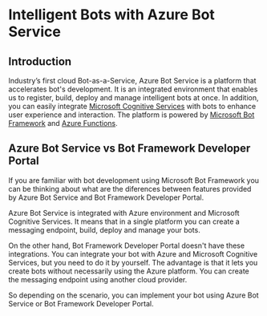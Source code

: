 # Intelligent Bots with Azure Bot Service

## Introduction

Industry’s first cloud Bot-as-a-Service, Azure Bot Service is a platform that accelerates bot's development. 
It is an integrated environment that enables us to register, build, deploy and manage intelligent bots at once. 
In addition, you can easily integrate [Microsoft Cognitive Services](https://www.microsoft.com/cognitive-services) 
with bots to enhance user experience and interaction. 
The platform is powered by [Microsoft Bot Framework](https://docs.botframework.com/en-us/) and 
[Azure Functions](https://azure.microsoft.com/en-us/blog/introducing-azure-functions/).

## Azure Bot Service vs Bot Framework Developer Portal

If you are familiar with bot development using Microsoft Bot Framework you can be thinking about what are the diferences 
between features provided by Azure Bot Service and Bot Framework Developer Portal.

Azure Bot Service is integrated with Azure environment and Microsoft Cognitive Services. 
It means that in a single platform you can create a messaging endpoint, build, deploy and manage your bots. 

On the other hand, Bot Framework Developer Portal doesn't have these integrations. 
You can integrate your bot with Azure and Microsoft Cognitive Services, but you need to do it by yourself. 
The advantage is that it lets you create bots without necessarily using the Azure platform. 
You can create the messaging endpoint using another cloud provider.

So depending on the scenario, you can implement your bot using Azure Bot Service or Bot Framework Developer Portal.
